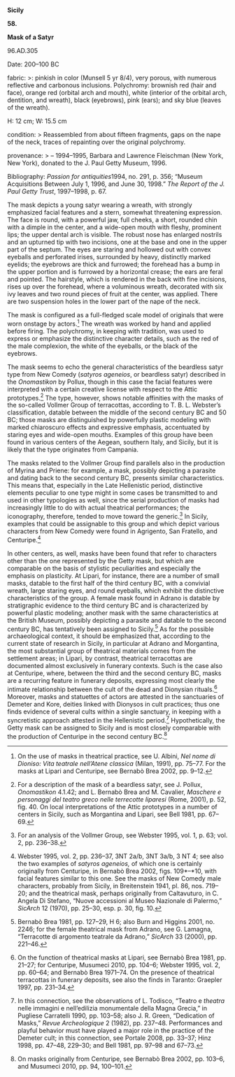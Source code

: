 **Sicily**

**58.**

**Mask of a Satyr**

96.AD.305

<span class="smcaps">Date:</span> 200<span
class="smcaps">–</span>100 BC

fabric: >: pinkish in color
(Munsell 5 yr 8/4), very porous, with numerous reflective and carbonous
inclusions. Polychromy: brownish red (hair and face), orange red
(orbital arch and mouth), white (interior of the orbital arch,
dentition, and wreath), black (eyebrows), pink (ears); and sky blue
(leaves of the wreath).

H: 12 cm; W: 15.5 cm

condition: > Reassembled
from about fifteen fragments, gaps on the nape of the neck, traces of
repainting over the original polychromy.

provenance: > – 1994–1995,
Barbara and Lawrence Fleischman (New York, New York), donated to the J.
Paul Getty Museum, 1996.

<span class="smcaps">Bibliography: *Passion for
antiquities*</span>1994, no. 291, p. 356; “Museum Acquisitions Between
July 1, 1996, and June 30, 1998.” *The Report of the J. Paul Getty
Trust*, 1997–1998, p. 67.

The mask depicts a young satyr wearing a wreath, with strongly
emphasized facial features and a stern, somewhat threatening expression.
The face is round, with a powerful jaw, full cheeks, a short, rounded
chin with a dimple in the center, and a wide-open mouth with fleshy,
prominent lips; the upper dental arch is visible. The robust nose has
enlarged nostrils and an upturned tip with two incisions, one at the
base and one in the upper part of the septum. The eyes are staring and
hollowed out with convex eyeballs and perforated irises, surrounded by
heavy, distinctly marked eyelids; the eyebrows are thick and furrowed;
the forehead has a bump in the upper portion and is furrowed by a
horizontal crease; the ears are feral and pointed. The hairstyle, which
is rendered in the back with fine incisions, rises up over the forehead,
where a voluminous wreath, decorated with six ivy leaves and two round
pieces of fruit at the center, was applied. There are two suspension
holes in the lower part of the nape of the neck.

The mask is configured as a full-fledged scale model of originals that
were worn onstage by actors.[^1] The wreath was worked by hand and
applied before firing. The polychromy, in keeping with tradition, was
used to express or emphasize the distinctive character details, such as
the red of the male complexion, the white of the eyeballs, or the black
of the eyebrows.

The mask seems to echo the general characteristics of the beardless
satyr type from New Comedy (*satyros ageneios*, or beardless satyr)
described in the *Onomastikon* by Pollux, though in this case the facial
features were interpreted with a certain creative license with respect
to the Attic prototypes.[^2] The type, however, shows notable affinities
with the masks of the so-called Vollmer Group of terracottas, according
to T. B. L. Webster’s classification, datable between the middle of the
second century <span class="smcaps">BC</span> and 50
<span class="smcaps">BC</span>; those masks are
distinguished by powerfully plastic modeling with marked chiaroscuro
effects and expressive emphasis, accentuated by staring eyes and
wide-open mouths. Examples of this group have been found in various
centers of the Aegean, southern Italy, and Sicily, but it is likely that
the type originates from Campania.

The masks related to the Vollmer Group find parallels also in the
production of Myrina and Priene: for example, a mask, possibly depicting
a parasite and dating back to the second century <span
class="smcaps">BC</span>, presents similar
characteristics. This means that, especially in the Late Hellenistic
period, distinctive elements peculiar to one type might in some cases be
transmitted to and used in other typologies as well, since the serial
production of masks had increasingly little to do with actual theatrical
performances; the iconography, therefore, tended to move toward the
generic.[^3] In Sicily, examples that could be assignable to this group
and which depict various characters from New Comedy were found in
Agrigento, San Fratello, and Centuripe.[^4]

In other centers, as well, masks have been found that refer to
characters other than the one represented by the Getty mask, but which
are comparable on the basis of stylistic peculiarities and especially
the emphasis on plasticity. At Lipari, for instance, there are a number
of small masks, datable to the first half of the third century <span
class="smcaps">BC,</span> with a convivial wreath,
large staring eyes, and round eyeballs, which exhibit the distinctive
characteristics of the group. A female mask found in Adrano is datable
by stratigraphic evidence to the third century <span
class="smcaps">BC</span> and is characterized by
powerful plastic modeling; another mask with the same characteristics at
the British Museum, possibly depicting a parasite and datable to the
second century <span class="smcaps">BC</span>, has
tentatively been assigned to Sicily.[^5] As for the possible
archaeological context, it should be emphasized that, according to the
current state of research in Sicily, in particular at Adrano and
Morgantina, the most substantial group of theatrical materials comes
from the settlement areas; in Lipari, by contrast, theatrical
terracottas are documented almost exclusively in funerary contexts. Such
is the case also at Centuripe, where, between the third and the second
century <span class="smcaps">BC</span>, masks are a
recurring feature in funerary deposits, expressing most clearly the
intimate relationship between the cult of the dead and Dionysian
rituals.[^6] Moreover, masks and statuettes of actors are attested in
the sanctuaries of Demeter and Kore, deities linked with Dionysos in
cult practices; thus one finds evidence of several cults within a single
sanctuary, in keeping with a syncretistic approach attested in the
Hellenistic period.[^7] Hypothetically, the Getty mask can be assigned
to Sicily and is most closely comparable with the production of
Centuripe in the second century <span
class="smcaps">BC.</span>[^8]

[^1]: On the use of masks in theatrical practice, see U. Albini, *Nel
    nome di Dioniso: Vita teatrale nell’Atene classica* (Milan, 1991),
    pp. 75–77. For the masks at Lipari and Centuripe, see <span
    class="smcaps">Bernabò Brea</span> 2002, pp. 9–12.

[^2]: For a description of the mask of a beardless satyr, see J. Pollux,
    *Onomastikon* 4.1.42; and L. Bernabò Brea and M. Cavalier, *Maschere
    e personaggi del teatro greco nelle terrecotte liparesi* (Rome,
    2001), p. 52, fig. 40. On local interpretations of the Attic
    prototypes in a number of centers in Sicily, such as Morgantina and
    Lipari, see <span class="smcaps">Bell</span> 1981,
    pp. 67–69.

[^3]: For an analysis of the Vollmer Group, see <span
    class="smcaps">Webster</span> 1995, vol. 1, p. 63;
    vol. 2, pp. 236–38.

[^4]: <span class="smcaps">Webster</span> 1995, vol.
    2, pp. 236–37, 3NT 2a/b, 3NT 3a/b, 3 NT 4; see also the two examples
    of *satyros ageneios,* of which one is certainly originally from
    Centuripe, in <span class="smcaps">Bernabò
    Brea</span> 2002, figs. 109*–*10, with facial features similar to
    this one. See the masks of New Comedy male characters, probably from
    Sicily, in <span
    class="smcaps">Breitenstein</span> 1941, pl. 86,
    nos. 719–20; and the theatrical mask, perhaps originally from
    Caltavuturo, in C. Angela Di Stefano, “Nuove accessioni al Museo
    Nazionale di Palermo,” *SicArch* 12 (1970), pp. 25–30, esp. p. 30,
    fig. 10.

[^5]: <span class="smcaps">Bernabò Brea</span> 1981,
    pp. 127–29, H 6; also <span class="smcaps">Burn
    and Higgins</span> 2001, no. 2246; for the female theatrical mask
    from Adrano, see G. Lamagna, “Terracotte di argomento teatrale da
    Adrano,” *SicArch* 33 (2000), pp. 221–46.

[^6]: On the function of theatrical masks at Lipari, see <span
    class="smcaps">Bernabò Brea</span> 1981, pp.
    21–27; for Centuripe, <span
    class="smcaps">Musumeci</span> 2010, pp. 104–6;
    <span class="smcaps">Webster</span> 1995, vol. 2,
    pp. 60–64; and <span class="smcaps">Bernabò
    Brea</span> 1971–74. On the presence of theatrical terracottas in
    funerary deposits, see also the finds in Taranto: <span
    class="smcaps">Graepler</span> 1997, pp. 231–34.

[^7]: In this connection, see the observations of L. Todisco, “Teatro e
    *theatra* nelle immagini e nell’edilizia monumentale della Magna
    Grecia,” in <span class="smcaps">Pugliese
    Carratelli 1990</span>*,* pp. 103–58; also J. R. Green, “Dedication
    of Masks,” *Revue Archeologique* 2 (1982), pp. 237–48. Performances
    and playful behavior must have played a major role in the practice
    of the Demeter cult; in this connection, see <span
    class="smcaps">Portale</span> 2008, pp. 33–37;
    <span class="smcaps">Hinz</span> 1998, pp. 47–48,
    229–30; and <span class="smcaps">Bell</span> 1981,
    pp. 97–98 and 67–73.

[^8]: On masks originally from Centuripe, see <span
    class="smcaps">Bernabò Brea</span> 2002, pp.
    103–6, and <span class="smcaps">Musumeci</span>
    2010, pp. 94, 100–101.
